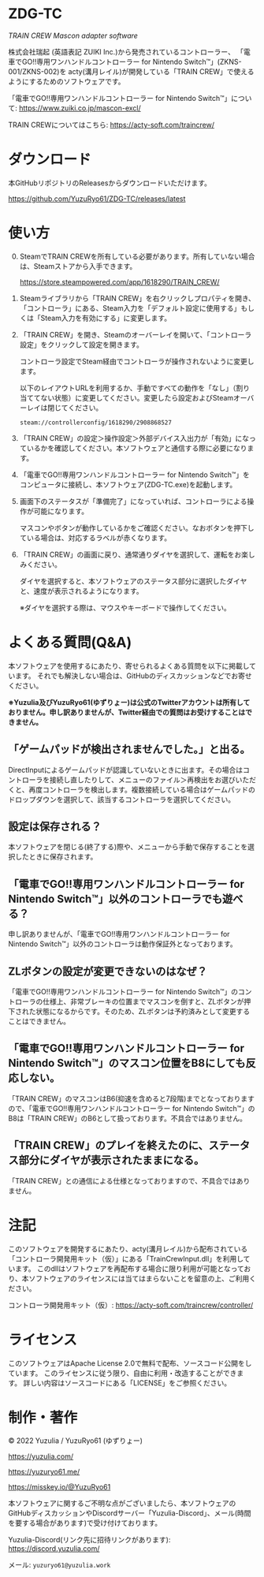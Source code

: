 # ZDG-TC

*TRAIN CREW Mascon adapter software*

株式会社瑞起 (英語表記 ZUIKI Inc.)から発売されているコントローラー、
「電車でGO!!専用ワンハンドルコントローラー for Nintendo Switch™」(ZKNS-001/ZKNS-002)を
acty(溝月レイル)が開発している「TRAIN CREW」で使えるようにするためのソフトウェアです。

「電車でGO!!専用ワンハンドルコントローラー for Nintendo Switch™」について:
https://www.zuiki.co.jp/mascon-excl/

TRAIN CREWについてはこちら:
https://acty-soft.com/traincrew/

# ダウンロード

本GitHubリポジトリのReleasesからダウンロードいただけます。

https://github.com/YuzuRyo61/ZDG-TC/releases/latest

# 使い方

0. SteamでTRAIN CREWを所有している必要があります。所有していない場合は、Steamストアから入手できます。
   
   https://store.steampowered.com/app/1618290/TRAIN_CREW/
1. Steamライブラリから「TRAIN CREW」を右クリックしプロパティを開き、「コントローラ」にある、Steam入力を「デフォルト設定に使用する」もしくは「Steam入力を有効にする」に変更します。
2. 「TRAIN CREW」を開き、Steamのオーバーレイを開いて、「コントローラ設定」をクリックして設定を開きます。

   コントローラ設定でSteam経由でコントローラが操作されないように変更します。
   
   以下のレイアウトURLを利用するか、手動ですべての動作を「なし」（割り当ててない状態）に変更してください。変更したら設定およびSteamオーバーレイは閉じてください。
   
   `steam://controllerconfig/1618290/2908868527`
3. 「TRAIN CREW」の設定＞操作設定＞外部デバイス入出力が「有効」になっているかを確認してください。本ソフトウェアと通信する際に必要になります。
4. 「電車でGO!!専用ワンハンドルコントローラー for Nintendo Switch™」をコンピュータに接続し、本ソフトウェア(ZDG-TC.exe)を起動します。
5. 画面下のステータスが「準備完了」になっていれば、コントローラによる操作が可能になります。
   
   マスコンやボタンが動作しているかをご確認ください。なおボタンを押下している場合は、対応するラベルが赤くなります。
6. 「TRAIN CREW」の画面に戻り、通常通りダイヤを選択して、運転をお楽しみください。

   ダイヤを選択すると、本ソフトウェアのステータス部分に選択したダイヤと、速度が表示されるようになります。
   
   ※ダイヤを選択する際は、マウスやキーボードで操作してください。

# よくある質問(Q&A)

本ソフトウェアを使用するにあたり、寄せられるよくある質問を以下に掲載しています。
それでも解決しない場合は、GitHubのディスカッションなどでお寄せください。

**※Yuzulia及びYuzuRyo61(ゆずりょー)は公式のTwitterアカウントは所有しておりません。申し訳ありませんが、Twitter経由での質問はお受けすることはできません。**

## 「ゲームパッドが検出されませんでした。」と出る。
DirectInputによるゲームパッドが認識していないときに出ます。その場合はコントローラを接続し直したりして、メニューのファイル＞再検出をお選びいただくと、再度コントローラを検出します。複数接続している場合はゲームパッドのドロップダウンを選択して、該当するコントローラを選択してください。

## 設定は保存される？
本ソフトウェアを閉じる(終了する)際や、メニューから手動で保存することを選択したときに保存されます。

## 「電車でGO!!専用ワンハンドルコントローラー for Nintendo Switch™」以外のコントローラでも遊べる？
申し訳ありませんが、「電車でGO!!専用ワンハンドルコントローラー for Nintendo Switch™」以外のコントローラは動作保証外となっております。

## ZLボタンの設定が変更できないのはなぜ？
「電車でGO!!専用ワンハンドルコントローラー for Nintendo Switch™」のコントローラの仕様上、非常ブレーキの位置までマスコンを倒すと、ZLボタンが押下された状態になるからです。そのため、ZLボタンは予約済みとして変更することはできません。

## 「電車でGO!!専用ワンハンドルコントローラー for Nintendo Switch™」のマスコン位置をB8にしても反応しない。
「TRAIN CREW」のマスコンはB6(抑速を含めると7段階)までとなっておりますので、「電車でGO!!専用ワンハンドルコントローラー for Nintendo Switch™」のB8は「TRAIN CREW」のB6として扱っております。不具合ではありません。

## 「TRAIN CREW」のプレイを終えたのに、ステータス部分にダイヤが表示されたままになる。
「TRAIN CREW」との通信による仕様となっておりますので、不具合ではありません。

# 注記
このソフトウェアを開発するにあたり、acty(溝月レイル)から配布されている「コントローラ開発用キット（仮）」にある「TrainCrewInput.dll」を利用しています。
このdllはソフトウェアを再配布する場合に限り利用が可能となっており、本ソフトウェアのライセンスには当てはまらないことを留意の上、ご利用ください。

コントローラ開発用キット（仮）:
https://acty-soft.com/traincrew/controller/

# ライセンス
このソフトウェアはApache License 2.0で無料で配布、ソースコード公開をしています。
このライセンスに従う限り、自由に利用・改造することができます。
詳しい内容はソースコードにある「LICENSE」をご参照ください。

# 制作・著作

&copy; 2022 Yuzulia / YuzuRyo61 (ゆずりょー)

https://yuzulia.com/

https://yuzuryo61.me/

https://misskey.io/@YuzuRyo61

本ソフトウェアに関するご不明な点がございましたら、本ソフトウェアのGitHubディスカッションやDiscordサーバー「Yuzulia-Discord」、メール(時間を要する場合があります)で受け付けております。

Yuzulia-Discord(リンク先に招待リンクがあります): https://discord.yuzulia.com/

メール: `yuzuryo61@yuzulia.work`
